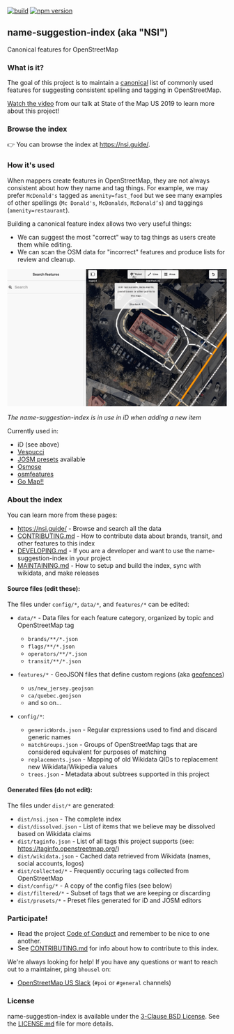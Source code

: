 [![build](https://github.com/osmlab/name-suggestion-index/workflows/build/badge.svg)](https://github.com/osmlab/name-suggestion-index/actions?query=workflow%3A%22build%22)
[![npm version](https://badge.fury.io/js/name-suggestion-index.svg)](https://badge.fury.io/js/name-suggestion-index)

## name-suggestion-index (aka "NSI")

Canonical features for OpenStreetMap


### What is it?

The goal of this project is to maintain a [canonical](https://en.wikipedia.org/wiki/Canonicalization)
list of commonly used features for suggesting consistent spelling and tagging in OpenStreetMap.

[Watch the video](https://2019.stateofthemap.us/program/sat/mapping-brands-with-the-name-suggestion-index.html) from our talk at State of the Map US 2019 to learn more about this project!


### Browse the index

👉 You can browse the index at <https://nsi.guide/>.


### How it's used

When mappers create features in OpenStreetMap, they are not always consistent about how they
name and tag things. For example, we may prefer `McDonald's` tagged as `amenity=fast_food`
but we see many examples of other spellings (`Mc Donald's`, `McDonalds`, `McDonald’s`) and
taggings (`amenity=restaurant`).

Building a canonical feature index allows two very useful things:

- We can suggest the most "correct" way to tag things as users create them while editing.
- We can scan the OSM data for "incorrect" features and produce lists for review and cleanup.

<img width="1017px" alt="Name Suggestion Index in use in iD" src="https://raw.githubusercontent.com/osmlab/name-suggestion-index/main/docs/img/nsi-in-iD.gif"/>

*The name-suggestion-index is in use in iD when adding a new item*

Currently used in:
- iD (see above)
- [Vespucci](http://vespucci.io/tutorials/name_suggestions/)
- [JOSM presets](https://josm.openstreetmap.de/wiki/Help/Preferences/Map#TaggingPresets) available
- [Osmose](http://osmose.openstreetmap.fr/en/errors/?item=3130)
- [osmfeatures](https://github.com/westnordost/osmfeatures)
- [Go Map!!](https://github.com/bryceco/GoMap)


### About the index

You can learn more from these pages:
- <https://nsi.guide/> - Browse and search all the data
- [CONTRIBUTING.md](CONTRIBUTING.md) - How to contribute data about brands, transit, and other features to this index
- [DEVELOPING.md](DEVELOPING.md) - If you are a developer and want to use the name-suggestion-index in your project
- [MAINTAINING.md](MAINTAINING.md) - How to setup and build the index, sync with wikidata, and make releases


#### Source files (edit these):

The files under `config/*`, `data/*`, and `features/*` can be edited:

- `data/*` - Data files for each feature category, organized by topic and OpenStreetMap tag
  - `brands/**/*.json`
  - `flags/**/*.json`
  - `operators/**/*.json`
  - `transit/**/*.json`

- `features/*` - GeoJSON files that define custom regions (aka [geofences](https://en.wikipedia.org/wiki/Geo-fence))
  - `us/new_jersey.geojson`
  - `ca/quebec.geojson`
  - and so on…

- `config/*`:
  - `genericWords.json` - Regular expressions used to find and discard generic names
  - `matchGroups.json` - Groups of OpenStreetMap tags that are considered equivalent for purposes of matching
  - `replacements.json` - Mapping of old Wikidata QIDs to replacement new Wikidata/Wikipedia values
  - `trees.json` - Metadata about subtrees supported in this project


#### Generated files (do not edit):

The files under `dist/*` are generated:
- `dist/nsi.json` - The complete index
- `dist/dissolved.json` - List of items that we believe may be dissolved based on Wikidata claims
- `dist/taginfo.json` - List of all tags this project supports (see: https://taginfo.openstreetmap.org/)
- `dist/wikidata.json` - Cached data retrieved from Wikidata (names, social accounts, logos)
- `dist/collected/*` - Frequently occuring tags collected from OpenStreetMap
- `dist/config/*` - A copy of the config files (see below)
- `dist/filtered/*` - Subset of tags that we are keeping or discarding
- `dist/presets/*` - Preset files generated for iD and JOSM editors


### Participate!

- Read the project [Code of Conduct](CODE_OF_CONDUCT.md) and remember to be nice to one another.
- See [CONTRIBUTING.md](CONTRIBUTING.md) for info about how to contribute to this index.

We're always looking for help!  If you have any questions or want to reach out to a maintainer, ping `bhousel` on:
- [OpenStreetMap US Slack](https://slack.openstreetmap.us/) (`#poi` or `#general` channels)


### License

name-suggestion-index is available under the [3-Clause BSD License](https://opensource.org/licenses/BSD-3-Clause).
See the [LICENSE.md](LICENSE.md) file for more details.
